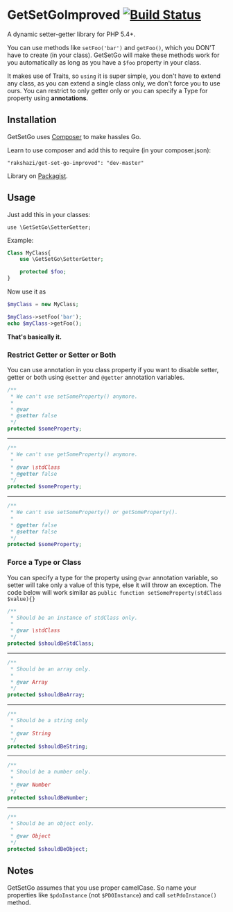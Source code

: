 # GetSetGoImproved [![Build Status](https://travis-ci.org/usmanhalalit/GetSetGo.png?branch=master)](https://travis-ci.org/usmanhalalit/GetSetGo)
A dynamic setter-getter library for PHP 5.4+.

You can use methods like `setFoo('bar')` and `getFoo()`, which you DON'T have to create (in your class). GetSetGo will make these methods work for you automatically as long as you have a `$foo` property in your class. 

It makes use of Traits, so `using` it is super simple, you don't have to extend any class, as you can extend a single class only, we don't force you to use ours.
You can restrict to only getter only or you can specify a Type for property using **annotations**.

## Installation

GetSetGo uses [Composer](http://getcomposer.org/) to make hassles Go.

Learn to use composer and add this to require (in your composer.json):

    "rakshazi/get-set-go-improved": "dev-master"

Library on [Packagist](https://packagist.org/packages/rakshazi/get-set-go-improved).

## Usage

Just add this in your classes:

    use \GetSetGo\SetterGetter;

Example:
```PHP
Class MyClass{
    use \GetSetGo\SetterGetter;

    protected $foo;
}
```
Now use it as
```PHP
$myClass = new MyClass;

$myClass->setFoo('bar');
echo $myClass->getFoo();
```


**That's basically it.**

### Restrict Getter or Setter or Both

You can use annotation in you class property if you want to disable setter, getter or both using `@setter` and `@getter` annotation variables.
```PHP
/**
 * We can't use setSomeProperty() anymore.
 *
 * @var
 * @setter false
 */
protected $someProperty;
```
___
```PHP
/**
 * We can't use getSomeProperty() anymore.
 *
 * @var \stdClass
 * @getter false
 */
protected $someProperty;
```
___

```PHP
/**
 * We can't use setSomeProperty() or getSomeProperty().
 *
 * @getter false
 * @setter false
 */
protected $someProperty;
```

### Force a Type or Class
You can specify a type for the property using `@var` annotation variable, so setter will take only a value of this type, else it will throw an exception. The code below will work similar as <code>public function setSomeProperty(stdClass $value){}</code>

```PHP
/**
 * Should be an instance of stdClass only.
 *
 * @var \stdClass
 */
protected $shouldBeStdClass;
```
___
```PHP
/**
 * Should be an array only.
 *
 * @var Array
 */
protected $shouldBeArray;
```
___
```PHP
/**
 * Should be a string only
 *
 * @var String
 */
protected $shouldBeString;
```
___
```PHP
/**
 * Should be a number only.
 *
 * @var Number
 */
protected $shouldBeNumber;
```
___
```PHP
/**
 * Should be an object only.
 *
 * @var Object
 */
protected $shouldBeObject;
```

## Notes

GetSetGo assumes that you use proper camelCase. So name your properties like `$pdoInstance` (not `$PDOInstance`) and call `setPdoInstance()` method.
